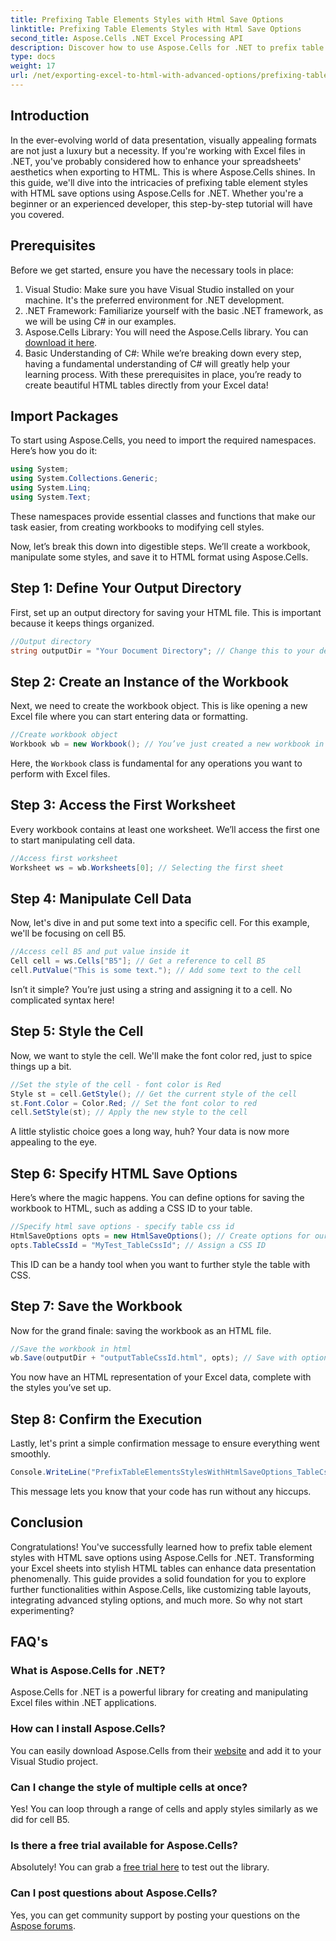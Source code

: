 ```yaml
---
title: Prefixing Table Elements Styles with Html Save Options
linktitle: Prefixing Table Elements Styles with Html Save Options
second_title: Aspose.Cells .NET Excel Processing API
description: Discover how to use Aspose.Cells for .NET to prefix table styles in HTML, enhancing your Excel exports with step-by-step examples.
type: docs
weight: 17
url: /net/exporting-excel-to-html-with-advanced-options/prefixing-table-elements-styles/
---
```

## Introduction
In the ever-evolving world of data presentation, visually appealing formats are not just a luxury but a necessity. If you're working with Excel files in .NET, you've probably considered how to enhance your spreadsheets' aesthetics when exporting to HTML. This is where Aspose.Cells shines. In this guide, we'll dive into the intricacies of prefixing table element styles with HTML save options using Aspose.Cells for .NET. Whether you're a beginner or an experienced developer, this step-by-step tutorial will have you covered.
## Prerequisites
Before we get started, ensure you have the necessary tools in place:
1. Visual Studio: Make sure you have Visual Studio installed on your machine. It's the preferred environment for .NET development.
2. .NET Framework: Familiarize yourself with the basic .NET framework, as we will be using C# in our examples.
3. Aspose.Cells Library: You will need the Aspose.Cells library. You can [download it here](https://releases.aspose.com/cells/net/).
4. Basic Understanding of C#: While we’re breaking down every step, having a fundamental understanding of C# will greatly help your learning process.
With these prerequisites in place, you’re ready to create beautiful HTML tables directly from your Excel data!
## Import Packages
To start using Aspose.Cells, you need to import the required namespaces. Here’s how you do it:
```csharp
using System;
using System.Collections.Generic;
using System.Linq;
using System.Text;
```
These namespaces provide essential classes and functions that make our task easier, from creating workbooks to modifying cell styles.

Now, let’s break this down into digestible steps. We’ll create a workbook, manipulate some styles, and save it to HTML format using Aspose.Cells.
## Step 1: Define Your Output Directory
First, set up an output directory for saving your HTML file. This is important because it keeps things organized.
```csharp
//Output directory
string outputDir = "Your Document Directory"; // Change this to your desired output directory
```
## Step 2: Create an Instance of the Workbook
Next, we need to create the workbook object. This is like opening a new Excel file where you can start entering data or formatting.
```csharp
//Create workbook object
Workbook wb = new Workbook(); // You’ve just created a new workbook in memory
```
Here, the `Workbook` class is fundamental for any operations you want to perform with Excel files. 
## Step 3: Access the First Worksheet
Every workbook contains at least one worksheet. We’ll access the first one to start manipulating cell data.
```csharp
//Access first worksheet
Worksheet ws = wb.Worksheets[0]; // Selecting the first sheet
```
## Step 4: Manipulate Cell Data
Now, let's dive in and put some text into a specific cell. For this example, we'll be focusing on cell B5.
```csharp
//Access cell B5 and put value inside it
Cell cell = ws.Cells["B5"]; // Get a reference to cell B5
cell.PutValue("This is some text."); // Add some text to the cell
```
Isn’t it simple? You’re just using a string and assigning it to a cell. No complicated syntax here!
## Step 5: Style the Cell
Now, we want to style the cell. We'll make the font color red, just to spice things up a bit.
```csharp
//Set the style of the cell - font color is Red
Style st = cell.GetStyle(); // Get the current style of the cell
st.Font.Color = Color.Red; // Set the font color to red
cell.SetStyle(st); // Apply the new style to the cell
```
A little stylistic choice goes a long way, huh? Your data is now more appealing to the eye.
## Step 6: Specify HTML Save Options
Here’s where the magic happens. You can define options for saving the workbook to HTML, such as adding a CSS ID to your table.
```csharp
//Specify html save options - specify table css id
HtmlSaveOptions opts = new HtmlSaveOptions(); // Create options for our HTML save
opts.TableCssId = "MyTest_TableCssId"; // Assign a CSS ID
```
This ID can be a handy tool when you want to further style the table with CSS.
## Step 7: Save the Workbook
Now for the grand finale: saving the workbook as an HTML file. 
```csharp
//Save the workbook in html 
wb.Save(outputDir + "outputTableCssId.html", opts); // Save with options applied
```
You now have an HTML representation of your Excel data, complete with the styles you’ve set up.
## Step 8: Confirm the Execution
Lastly, let's print a simple confirmation message to ensure everything went smoothly.
```csharp
Console.WriteLine("PrefixTableElementsStylesWithHtmlSaveOptions_TableCssIdProperty executed successfully.");
```
This message lets you know that your code has run without any hiccups.
## Conclusion
Congratulations! You've successfully learned how to prefix table element styles with HTML save options using Aspose.Cells for .NET. Transforming your Excel sheets into stylish HTML tables can enhance data presentation phenomenally. This guide provides a solid foundation for you to explore further functionalities within Aspose.Cells, like customizing table layouts, integrating advanced styling options, and much more. So why not start experimenting?
## FAQ's
### What is Aspose.Cells for .NET?  
Aspose.Cells for .NET is a powerful library for creating and manipulating Excel files within .NET applications.
### How can I install Aspose.Cells?  
You can easily download Aspose.Cells from their [website](https://releases.aspose.com/cells/net/) and add it to your Visual Studio project.
### Can I change the style of multiple cells at once?  
Yes! You can loop through a range of cells and apply styles similarly as we did for cell B5.
### Is there a free trial available for Aspose.Cells?  
Absolutely! You can grab a [free trial here](https://releases.aspose.com/) to test out the library.
### Can I post questions about Aspose.Cells?  
Yes, you can get community support by posting your questions on the [Aspose forums](https://forum.aspose.com/c/cells/9).
